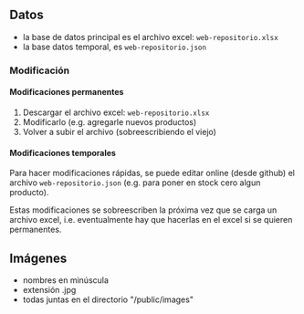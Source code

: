 ## Datos

*	la base de datos principal es el archivo excel: `web-repositorio.xlsx`
*	la base datos temporal, es `web-repositorio.json`

### Modificación

#### Modificaciones permanentes

1. Descargar el archivo excel: `web-repositorio.xlsx`
2. Modificarlo (e.g. agregarle nuevos productos)
3. Volver a subir el archivo (sobreescribiendo el viejo)

#### Modificaciones temporales

Para hacer modificaciones rápidas, se puede editar online (desde github) el archivo `web-repositorio.json` (e.g. para poner en stock cero algun producto).

Estas modificaciones se sobreescriben la próxima vez que se carga un archivo excel, i.e. eventualmente hay que hacerlas en el excel si se quieren permanentes.

## Imágenes

*	nombres en minúscula
*	extensión .jpg
*	todas juntas en el directorio "/public/images"
